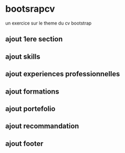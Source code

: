 # bootsrapcv

un exercice sur le theme du cv bootstrap

## ajout 1ere section

## ajout skills

## ajout experiences professionnelles

## ajout formations

## ajout portefolio

## ajout recommandation

## ajout footer
